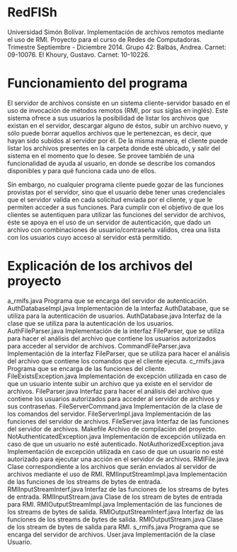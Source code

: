 RedFISh
=======
Universidad Simón Bolívar.
Implementación de archivos remotos mediante el uso de RMI.
Proyecto para el curso de Redes de Computadoras.
Trimestre Septiembre - Diciembre 2014.
Grupo 42: Balbás, Andrea. Carnet: 09-10076.
          El Khoury, Gustavo. Carnet: 10-10226.

Funcionamiento del programa
===========================
El servidor de archivos consiste en un sistema cliente-servidor basado en el
uso de invocación de métodos remotos (RMI, por sus siglas en inglés). 
Este sistema ofrece a sus usuarios la posibilidad de listar los archivos
que existan en el servidor, descargar alguno de éstos, subir un archivo nuevo,
y sólo puede borrar aquellos archivos que le pertenezcan, es decir, que hayan
sido subidos al servidor por él. De la misma manera, el cliente puede listar
los archivos presentes en la carpeta donde esté ubicado, y salir del sistema
en el momento que lo desee. Se provee también de una funcionalidad de ayuda al
usuario, en donde se describe los comandos disponibles y para qué funciona cada
uno de ellos.

Sin embargo, no cualquier programa cliente puede gozar de las funciones
provistas por el servidor, sino que el usuario debe tener unas credenciales
que el servidor valida en cada solicitud enviada por el cliente, y que le 
permiten acceder a sus funciones. Para cumplir con el objetivo de que los
clientes se autentiquen para utilizar las funciones del servidor de archivos,
éste se apoya en el uso de un servidor de autenticación, que dado un archivo
con combinaciones de usuario/contraseña válidos, crea una lista con los
usuarios cuyo acceso al servidor está permitido.

Explicación de los archivos del proyecto
========================================
a_rmifs.java                            Programa que se encarga del servidor de autenticación.
AuthDatabaseImpl.java                   Implementación de la interfaz AuthDatabase, que se utiliza 
                                        para la autenticación de usuarios.
AuthDatabase.java                       Interfaz de la clase que se utiliza para la autenticación 
                                        de los usuarios.
AuthFileParser.java                     Implementación de la interfaz FileParser, que se utiliza para hacer
                                        el análisis del archivo que contiene los usuarios autorizados para 
                                        acceder al servidor de archivos.
CommandFileParser.java                  Implementación de la interfaz FileParser, que se utiliza para hacer
                                        el análisis del archivo que contiene los comandos que el cliente ejecuta.
c_rmifs.java                            Programa que se encarga de las funciones del cliente.
FileExistsException.java                Implementación de excepción utilizada en caso de que un usuario intente 
                                        subir un archivo que ya existe en el servidor de archivos.
FileParser.java                         Interfaz para hacer el análisis del archivo que contiene los usuarios
                                        autorizados para acceder al servidor de archivos y sus contraseñas.
FileServerCommand.java                  Implementación de la clase de los comandos del servidor.
FileServerImpl.java                     Implementación de las funciones del servidor de archivos.
FileServer.java                         Interfaz de las funciones del servidor de archivos.
Makefile                                Archivo de compilación del proyecto.
NotAuthenticatedException.java          Implementación de excepción utilizada en caso de que un usuario no 
                                        esté autenticado.
NotAuthorizedException.java             Implementación de excepción utilizada en caso de que un usuario 
                                        no esté autorizado para ejecutar una acción en el servidor de archivos.
RMIFile.java                            Clase correspondiente a los archivos que serán enviados al servidor
                                        de archivos mediante el uso de RMI.
RMIInputStreamImpl.java                 Implementación de las funciones de los streams de bytes de entrada.
RMIInputStreamInterf.java               Interfaz de las funciones de los streams de bytes de entrada.
RMIInputStream.java                     Clase de los stream de bytes de entrada para RMI.
RMIOutputStreamImpl.java                Implementación de las funciones de los streams de bytes de salida.
RMIOutputStreamInterf.java              Interfaz de las funciones de los streams de bytes de salida.
RMIOutputStream.java                    Clase de los stream de bytes de salida para RMI.
s_rmifs.java                            Programa que se encarga del servidor de archivos.
User.java                               Implementación de la clase Usuario.